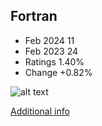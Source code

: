 ## Fortran
* Feb 2024 11
* Feb 2023 24
* Ratings 1.40%
* Change +0.82%

![alt text][logo10]

[logo10]: https://www.tiobe.com/wp-content/themes/tiobe/tiobe-index/images/Fortran.png

[Additional info](https://en.wikipedia.org/wiki/Fortran)
